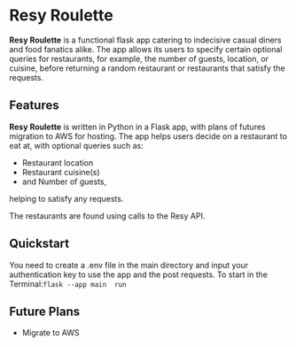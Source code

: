 # Resy Roulette

**Resy Roulette** is a functional flask app catering to indecisive casual diners and food fanatics alike. The app allows its users to specify certain optional queries for restaurants, for example, the number of guests, location, or cuisine, before returning a random restaurant or restaurants that satisfy the requests.

## Features
**Resy Roulette** is written in Python in a Flask app, with plans of futures migration to AWS for hosting. The app helps users decide on a restaurant to eat at, with optional queries such as:
- Restaurant location
- Restaurant cuisine(s)
- and Number of guests,

helping to satisfy any requests.

The restaurants are found using calls to the Resy API.

## Quickstart
You need to create a .env file in the main directory and input your authentication key to use the app and the post requests. 
To start in the Terminal:```flask --app main  run    ```
## Future Plans
- Migrate to AWS
